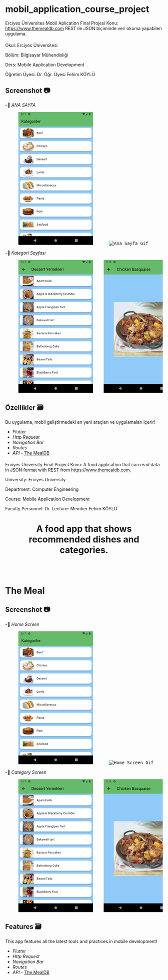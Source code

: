 # mobil_application_course_project

Erciyes Üniversites Mobil Aplication Final Projesi
Konu: https://www.themealdb.com REST ile JSON biçiminde veri okuma yapabilen uygulama.

####

<p>Okul: Erciyes Üniversitesi</p>

<p>Bölüm: Bilgisayar Mühendisliği</p>

<p>Ders: Mobile Application Development</p>

<p>Öğretim Üyesi: Dr. Öğr. Üyesi Fehim KÖYLÜ</p>

##

## Screenshot 📷
-📌 *ANA SAYFA*
<pre>
     <img src="screenshot/kategori.png" alt="Home Screen" height="425">      <img src="screenshot/Screen_recording_20240601_194736.gif" alt="Ana Sayfa Gif" height="425">      
</pre>

-📌 *Kategori Sayfası*
<pre>
     <img src="screenshot/desertYemekler.png" alt="Category Screen" height="425">    <img src="screenshot/yemek.png" alt="Category Screen" height="425">  <img src="screenshot/Screen_recording_20240601_201404.gif" alt="Category Kategori Gif" height="425">
</pre>



## Özellikler 🗃
Bu uygulama, mobil geliştirmedeki en yeni araçları ve uygulamaları içerir!

- *Flutter*
- *Http Request*
- *Navigation Bar*
- *Routes*
- *API* - [The MealDB](https://www.themealdb.com/api.php)




####
####

Erviyes University Final Project
Konu: A food application that can read data in JSON format with REST from https://www.themealdb.com.

<p>University: Erciyes University </p>
<p>Department: Computer Engineering</p>
<p>Course: Mobile Application Development </p>
<p>Faculty Personnel: Dr. Lecturer Member Fehim KÖYLÜ</p>

##
<h1>
<p align="center">A food app that shows recommended dishes and categories. </p>

<br>
<br>
The Meal
</h1>


## Screenshot 📷
-📌 *Home Screen*
<pre>
     <img src="screenshot/kategori.png" alt="Home Screen" height="425">      <img src="screenshot/anaSayfa.webm" alt="Home Screen Gif" height="425">      
</pre>

-📌 *Category Screen*
<pre>
     <img src="screenshot/desertYemekler.png" alt="Category Screen" height="425">    <img src="screenshot/yemek.png" alt="Category Screen" height="425">  <img src="screenshot/chickenYemek.webm" alt="Category Screen Gif" height="425">
</pre>


## Features 🗃
This app features all the latest tools and practices in mobile development!

- *Flutter*
- *Http Request*
- *Navigation Bar*
- *Routes*
- *API* - [The MealDB](https://www.themealdb.com/api.php)